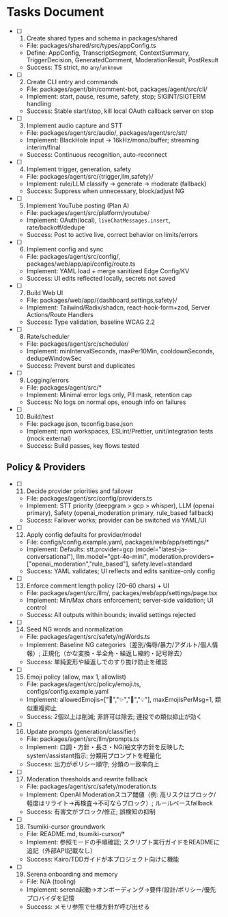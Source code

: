 # Tasks Document

- [ ] 1. Create shared types and schema in packages/shared
  - File: packages/shared/src/types/appConfig.ts
  - Define: AppConfig, TranscriptSegment, ContextSummary, TriggerDecision, GeneratedComment, ModerationResult, PostResult
  - Success: TS strict, no `any`/`unknown`

- [ ] 2. Create CLI entry and commands
  - File: packages/agent/bin/comment-bot, packages/agent/src/cli/
  - Implement: start, pause, resume, safety, stop; SIGINT/SIGTERM handling
  - Success: Stable start/stop, kill local OAuth callback server on stop

- [ ] 3. Implement audio capture and STT
  - File: packages/agent/src/audio/, packages/agent/src/stt/
  - Implement: BlackHole input → 16kHz/mono/buffer; streaming interim/final
  - Success: Continuous recognition, auto-reconnect

- [ ] 4. Implement trigger, generation, safety
  - File: packages/agent/src/{trigger,llm,safety}/
  - Implement: rule/LLM classify → generate → moderate (fallback)
  - Success: Suppress when unnecessary, block/adjust NG

- [ ] 5. Implement YouTube posting (Plan A)
  - File: packages/agent/src/platform/youtube/
  - Implement: OAuth(local), `liveChatMessages.insert`, rate/backoff/dedupe
  - Success: Post to active live, correct behavior on limits/errors

- [ ] 6. Implement config and sync
  - File: packages/agent/src/config/, packages/web/app/api/config/route.ts
  - Implement: YAML load + merge sanitized Edge Config/KV
  - Success: UI edits reflected locally, secrets not saved

- [ ] 7. Build Web UI
  - File: packages/web/app/{dashboard,settings,safety}/
  - Implement: Tailwind/Radix/shadcn, react-hook-form+zod, Server Actions/Route Handlers
  - Success: Type validation, baseline WCAG 2.2

- [ ] 8. Rate/scheduler
  - File: packages/agent/src/scheduler/
  - Implement: minIntervalSeconds, maxPer10Min, cooldownSeconds, dedupeWindowSec
  - Success: Prevent burst and duplicates

- [ ] 9. Logging/errors
  - File: packages/agent/src/*
  - Implement: Minimal error logs only, PII mask, retention cap
  - Success: No logs on normal ops, enough info on failures

- [ ] 10. Build/test
  - File: package.json, tsconfig.base.json
  - Implement: npm workspaces, ESLint/Prettier, unit/integration tests (mock external)
  - Success: Build passes, key flows tested

## Policy & Providers

- [ ] 11. Decide provider priorities and failover
  - File: packages/agent/src/config/providers.ts
  - Implement: STT priority (deepgram > gcp > whisper), LLM (openai primary), Safety (openai_moderation primary, rule_based fallback)
  - Success: Failover works; provider can be switched via YAML/UI

- [ ] 12. Apply config defaults for provider/model
  - File: configs/config.example.yaml, packages/web/app/settings/*
  - Implement: Defaults: stt.provider=gcp (model="latest-ja-conversational"), llm.model="gpt-4o-mini", moderation.providers=["openai_moderation","rule_based"], safety.level=standard
  - Success: YAML validates; UI reflects and edits sanitize-only config

- [ ] 13. Enforce comment length policy (20–60 chars) + UI
  - File: packages/agent/src/llm/, packages/web/app/settings/page.tsx
  - Implement: Min/Max chars enforcement; server-side validation; UI control
  - Success: All outputs within bounds; invalid settings rejected

- [ ] 14. Seed NG words and normalization
  - File: packages/agent/src/safety/ngWords.ts
  - Implement: Baseline NG categories（差別/侮辱/暴力/アダルト/個人情報）; 正規化（かな変換・半全角・繰返し縮約・記号除去）
  - Success: 単純変形や繰返しでのすり抜け防止を確認

- [ ] 15. Emoji policy (allow, max 1, allowlist)
  - File: packages/agent/src/policy/emoji.ts, configs/config.example.yaml
  - Implement: allowedEmojis=["👏","✨","🙏","💡"], maxEmojisPerMsg=1, 類似重複抑止
  - Success: 2個以上は削減; 非許可は除去; 連投での類似抑止が効く

- [ ] 16. Update prompts (generation/classifier)
  - File: packages/agent/src/llm/prompts.ts
  - Implement: 口調・方針・長さ・NG/絵文字方針を反映したsystem/assistant指示; 分類用プロンプトを軽量化
  - Success: 出力がポリシー順守; 分類の一致率向上

- [ ] 17. Moderation thresholds and rewrite fallback
  - File: packages/agent/src/safety/moderation.ts
  - Implement: OpenAI Moderationスコア閾値（例: 高リスクはブロック/軽度はリライト→再検査→不可ならブロック）; ルールベースfallback
  - Success: 有害文がブロック/修正; 誤検知の抑制

- [ ] 18. Tsumiki-cursor groundwork
  - File: README.md, tsumiki-cursor/*
  - Implement: 参照モードの手順確認; スクリプト実行ガイドをREADMEに追記（外部API記載なし）
  - Success: Kairo/TDDガイドが本プロジェクト向けに機能

- [ ] 19. Serena onboarding and memory
  - File: N/A (tooling)
  - Implement: serena起動→オンボーディング→要件/設計/ポリシー/優先プロバイダを記憶
  - Success: メモリ参照で仕様方針が呼び出せる
